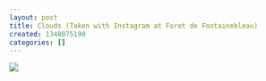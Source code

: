 ```yaml
---
layout: post
title: Clouds (Taken with Instagram at Foret de Fontainebleau)
created: 1348075190
categories: []
---
```

<img src="http://25.media.tumblr.com/tumblr_malxh2h4US1rsr8w3o1_500.jpg"/><br/><br/>
